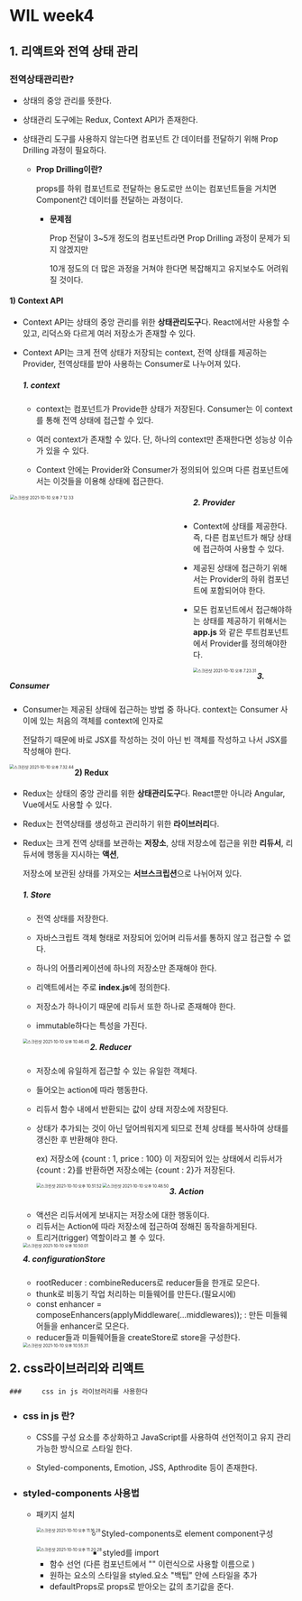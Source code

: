 # WIL week4

## 1. 리액트와 전역 상태 관리

### 전역상태관리란?

- 상태의 중앙 관리를 뜻한다. 

- 상태관리 도구에는 Redux, Context API가 존재한다.

- 상태관리 도구를 사용하지 않는다면 컴포넌트 간 데이터를 전달하기 위해 Prop Drilling 과정이 필요하다.

  * <b>Prop Drilling이란?</b>

    props를 하위 컴포넌트로 전달하는 용도로만 쓰이는 컴포넌트들을 거치면 Component간 데이터를 전달하는 과정이다.

    - <b>문제점</b>

      Prop 전달이 3~5개 정도의 컴포넌트라면 Prop Drilling 과정이 문제가 되지 않겠지만

      10개 정도의 더 많은 과정을 거쳐야 한다면 복잡해지고 유지보수도 어려워 질 것이다.

#### 	1) Context API

- Context API는 상태의 중앙 관리를 위한 <b>상태관리도구</b>다. React에서만 사용할 수 있고, 리덕스와 다르게 여러 저장소가 존재할 수 있다.

- Context API는 크게 전역 상태가 저장되는 context, 전역 상태를 제공하는 Provider, 전역상태를 받아 사용하는 Consumer로 나누어져 있다.

  

  ##### 1. context

   - context는 컴포넌트가 Provide한 상태가 저장된다. Consumer는 이 context를 통해 전역 상태에 접근할 수 있다.

   - 여러 context가 존재할 수 있다. 단, 하나의 context만 존재한다면 성능상 이슈가 있을 수 있다.

   - Context 안에는 Provider와 Consumer가 정의되어 있으며 다른 컴포넌트에서는 이것들을 이용해 상태에 접근한다.
     
<img width="649" alt="스크린샷 2021-10-10 오후 7 12 33" src="https://user-images.githubusercontent.com/51510602/136701234-5dc0479c-108d-43f2-be40-96a6827c810a.png" style="zoom:50%;" align = "left">  


  

  ##### 2. Provider

  - Context에 상태를 제공한다. 즉, 다른 컴포넌트가 해당 상태에 접근하여 사용할 수 있다.

  - 제공된 상태에 접근하기 위해서는 Provider의 하위 컴포넌트에 포함되어야 한다.

  - 모든 컴포넌트에서 접근해야하는 상태를 제공하기 위해서는 <b>app.js</b> 와 같은 루트컴포넌트에서 Provider를 정의해야한다.

    

  <img src="./img/스크린샷 2021-10-10 오후 7.23.31.png" alt="스크린샷 2021-10-10 오후 7.23.31" style="zoom:50%;" align = "left"/>

  

  ##### 3. Consumer

  - Consumer는 제공된 상태에 접근하는 방법 중 하나다. context는 Consumer 사이에 있는 처음의 객체를 context에 인자로

    전달하기 때문에 바로 JSX를 작성하는 것이 아닌 빈 객체를 작성하고 나서 JSX를 작성해야 한다.

  

  <img src="./img/스크린샷 2021-10-10 오후 7.32.44.png" alt="스크린샷 2021-10-10 오후 7.32.44" style="zoom:50%;" align = "left"/>



#### 2) Redux

- Redux는 상태의 중앙 관리를 위한 <b>상태관리도구</b>다. React뿐만 아니라 Angular, Vue에서도 사용할 수 있다.

- Redux는 전역상태를 생성하고 관리하기 위한 <b>라이브러리</b>다.

- Redux는 크게 전역 상태를 보관하는 <b>저장소</b>, 상태 저장소에 접근을 위한 <b>리듀서</b>, 리듀서에 행동을 지시하는 <b>액션</b>,

  저장소에 보관된 상태를 가져오는 <b>서브스크립션</b>으로 나뉘어져 있다.

  

  ##### 1. Store

  - 전역 상태를 저장한다.

  - 자바스크립트 객체 형태로 저장되어 있어며 리듀서를 통하지 않고 접근할 수 없다.

  - 하나의 어플리케이션에 하나의 저장소만 존재해야 한다.

  - 리액트에서는 주로 <b>index.js</b>에 정의한다.

  - 저장소가 하나이기 때문에 리듀서 또한 하나로 존재해야 한다.

  - immutable하다는 특성을 가진다.

    

  <img src="./img/스크린샷 2021-10-10 오후 10.46.45.png" alt="스크린샷 2021-10-10 오후 10.46.45" style="zoom:50%;" align = "left"/>

  

  ##### 2. Reducer

  - 저장소에 유일하게 접근할 수 있는 유일한 객체다.

  - 들어오는 action에 따라 행동한다.

  - 리듀서 함수 내에서 반환되는 값이 상태 저장소에 저장된다.

  - 상태가 추가되는 것이 아닌 덮어씌워지게 되므로 전체 상태를 복사하여 상태를 갱신한 후 반환해야 한다.

    ex) 저장소에 {count : 1, price : 100} 이 저장되어 있는 상태에서 리듀서가 {count : 2}를 반환하면 저장소에는 {count : 2}가 저장된다.

    

    <img src="./img/스크린샷 2021-10-10 오후 10.51.52.png" alt="스크린샷 2021-10-10 오후 10.51.52" style="zoom:50%;" align = "left"/>

  <img src="./img/스크린샷 2021-10-10 오후 10.48.50.png" alt="스크린샷 2021-10-10 오후 10.48.50" style="zoom:50%;" align = "left"/>

  

  ##### 3. Action

  - 액션은 리듀서에게 보내지는 저장소에 대한 행동이다.
  - 리듀서는 Action에 따라 저장소에 접근하여 정해진 동작을하게된다.
  - 트리거(trigger) 역할이라고 볼 수 있다.

  <img src="./img/스크린샷 2021-10-10 오후 10.50.01.png" alt="스크린샷 2021-10-10 오후 10.50.01" style="zoom:50%;" align = "left"/>

  

  ##### 4. configurationStore

  - rootReducer : combineReducers로 reducer들을 한개로 모은다.
  - thunk로 비동기 작업 처리하는 미들웨어를 만든다.(필요시에)
  - const enhancer = composeEnhancers(applyMiddleware(...middlewares));  : 만든 미들웨어들을 enhancer로 모은다.
  - reducer들과 미들웨어들을 createStore로 store을 구성한다.

  <img src="./img/스크린샷 2021-10-10 오후 10.55.31.png" alt="스크린샷 2021-10-10 오후 10.55.31" style="zoom:50%;" align = "left"/>

## 2. css라이브러리와 리액트

	### 	css in js 라이브러리를 사용한다

- ### css in js 란?

  - CSS를 구성 요소를 추상화하고 JavaScript를 사용하여 선언적이고 유지 관리 가능한 방식으로 스타일 한다.

  - Styled-components, Emotion, JSS, Apthrodite 등이 존재한다.

- ### styled-components 사용법

  - 패키지 설치

    <img src="./img/스크린샷 2021-10-10 오후 11.16.28.png" alt="스크린샷 2021-10-10 오후 11.16.28" style="zoom:50%;" align = "left"/>

  - Styled-components로 element component구성

    <img src="./img/스크린샷 2021-10-10 오후 11.20.28.png" alt="스크린샷 2021-10-10 오후 11.20.28" style="zoom:50%;" align = "left"/>

    - styled를 import
    - 함수 선언 (다른 컴포넌트에서 "<Text/>" 이런식으로 사용할 이름으로 )
    - 원하는 요소의 스타일을 styled.요소 "백팁" 안에 스타일을 추가
    - defaultProps로 props로 받아오는 값의 초기값을 준다.



